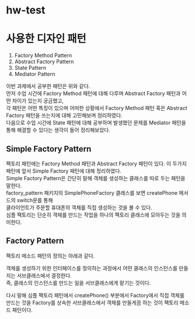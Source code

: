 # hw-test


# 사용한 디자인 패턴
1. Factory Method Pattern
2. Abstract Factory Pattern
3. State Pattern
4. Mediator Pattern

이번 과제에서 공부한 패턴은 위와 같다. <br>
먼저 수업 시간에 Factory Method 패턴에 대해 다루며 Abstract Factory 패턴과 어떤 차이가 있는지 궁금했고,<br>
각 패턴은 어떤 특징이 있으며 어떠한 상황에서 Factory Method 패턴 혹은 Abstract Factory 패턴을 쓰는지에 대해 고민해보며 정리하였다. <br>
다음으로 수업 시간에 State 패턴에 대해 공부하며 발생했던 문제를 Mediator 패턴을 통해 해결할 수 있다는 생각이 들어 정리해보았다. <br>

## Simple Factory Pattern
팩토리 패턴에는 Factory Method 패턴과 Abstract Factory 패턴이 있다. 이 두가지 패턴에 앞서 Simple Factory 패턴에 대해 정리하였다.<br>
Simple Factory Pattern은 간단히 말해 객체를 생성하는 클래스를 따로 두는 패턴을 말한다. <br>
factory_pattern 패키지의 SimplePhoneFactory 클래스를 보면 createPhone 메서드의 switch문를 통해 <br>
클라이언트가 주문할 휴대폰의 객체를 직접 생성하는 것을 볼 수 있다. <br>
심플 팩토리는 단순히 객체를 만드는 작업을 하나의 팩토리 클래스에 모아두는 것을 의미한다. <br>

## Factory Pattern
팩토리 메소드 패턴의 정의는 아래과 같다.<br>

객체를 생성하기 위한 인터페이스를 정의하는 과정에서 어떤 클래스의 인스턴스를 만들지는 서브클래스에서 결정한다. <br>
즉, 클래스의 인스턴스를 만드는 일을 서브클래스에게 맡기는 것이다. <br>

다시 말해 심플 팩토리 패턴에서 createPhone() 부분에서 Factory에서 직접 객체를 만드는 것을 Factory를 상속한 서브클래스에서 객체를 만들게끔 하는 것이 팩토리 메소드 패턴이다. <br>
